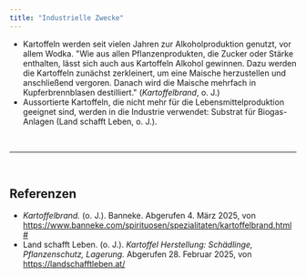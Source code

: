 ```yaml
---
title: "Industrielle Zwecke"
---
```


- Kartoffeln werden seit vielen Jahren zur Alkoholproduktion genutzt, vor allem Wodka. "Wie aus allen Pflanzenprodukten, die Zucker oder Stärke enthalten, lässt sich auch aus Kartoffeln Alkohol gewinnen. Dazu werden die Kartoffeln zunächst zerkleinert, um eine Maische herzustellen und anschließend vergoren. Danach wird die Maische mehrfach in Kupferbrennblasen destilliert." (*Kartoffelbrand*, o. J.)
- Aussortierte Kartoffeln, die nicht mehr für die Lebensmittelproduktion geeignet sind, werden in die Industrie verwendet: Substrat für Biogas-Anlagen (Land schafft Leben, o. J.).



<br>

---

<br> 

## Referenzen
- *Kartoffelbrand.* (o. J.). Banneke. Abgerufen 4. März 2025, von <https://www.banneke.com/spirituosen/spezialitaten/kartoffelbrand.html#>
- Land schafft Leben. (o. J.). *Kartoffel Herstellung: Schädlinge, Pflanzenschutz, Lagerung.* Abgerufen 28. Februar 2025, von <https://landschafftleben.at/>
